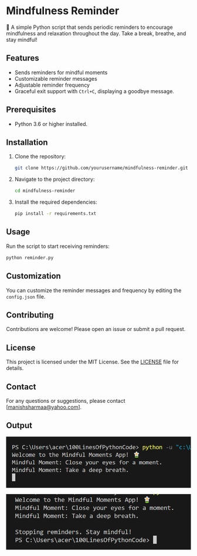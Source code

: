 # Mindfulness Reminder

🌟 A simple Python script that sends periodic reminders to encourage mindfulness and relaxation throughout the day. Take a break, breathe, and stay mindful!  


## Features

- Sends reminders for mindful moments
- Customizable reminder messages
- Adjustable reminder frequency
- Graceful exit support with `Ctrl+C`, displaying a goodbye message.


## Prerequisites

- Python 3.6 or higher installed.


## Installation

1. Clone the repository:
    ```bash
    git clone https://github.com/yourusername/mindfulness-reminder.git
    ```
2. Navigate to the project directory:
    ```bash
    cd mindfulness-reminder
    ```
3. Install the required dependencies:
    ```bash
    pip install -r requirements.txt
    ```

## Usage

Run the script to start receiving reminders:
```bash
python reminder.py
```

## Customization

You can customize the reminder messages and frequency by editing the `config.json` file.

## Contributing

Contributions are welcome! Please open an issue or submit a pull request.

## License

This project is licensed under the MIT License. See the [LICENSE](LICENSE) file for details.

## Contact

For any questions or suggestions, please contact [manishsharmaa@yahoo.com].

## Output

![alt text](<Screenshot 2025-01-27 190048.png>)

![alt text](<Screenshot 2025-01-27 190102.png>)
